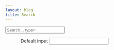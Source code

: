 ```yaml
---
layout: blog
title: Search
---
```


<div class="col-lg-12">
                <form class="bs-component">
                    <div class="form-group">
                        <input class="form-control" id="focusedInput" placeholder="Search... type="text">
                    </div>
                </form>	
</div>
                                                                                                        
<ol id="results-container">
<ol>


  <!-- script pointing to search.js -->
  <script src="{{ site.baseurl }}/assets/js/search.js"></script>

  <script>
  var sjs = SimpleJekyllSearch({
    searchInput: document.getElementById('focusedInput'),
    resultsContainer: document.getElementById('results-container'),
    json: '{{ site.baseurl }}/search.json'
  })
  </script>







 <div class="row">
           <div class="col-lg-12">
                <form class="bs-component">
                    <div class="form-group">
                        <label class="control-label" for="inputDefault">Default input</label>
                        <input class="form-control" id="inputDefault" type="text">
                    </div>
                </form>
            </div>
</div>
